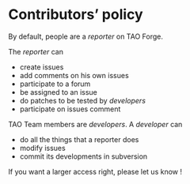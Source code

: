 <!--
parent:
    title: How_TAO_development_works
author:
    - 'Jérôme Bogaerts'
created_at: '2010-09-29 11:48:05'
updated_at: '2013-03-13 15:11:08'
tags:
    - 'How TAO development works'
-->

Contributors’ policy
====================

By default, people are a *reporter* on TAO Forge.

The *reporter* can

-   create issues
-   add comments on his own issues
-   participate to a forum
-   be assigned to an issue
-   do patches to be tested by *developers*
-   participate on issues comment

TAO Team members are *developers*. A *developer* can

-   do all the things that a reporter does
-   modify issues
-   commit its developments in subversion

If you want a larger access right, please let us know !


